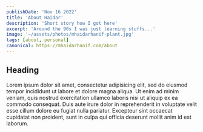 ```yaml
---
publishDate: 'Nov 16 2022'
title: 'About Haidar'
description: 'Short story how I got here'
excerpt: 'Around the 90s I was just learning stuffs...'
image: '~/assets/photos/mhaidarhanif-plant.jpg'
tags: [about, personal]
canonical: https://mhaidarhanif.com/about
---
```


## Heading

Lorem ipsum dolor sit amet, consectetur adipisicing elit, sed do eiusmod tempor incididunt ut labore et dolore magna aliqua. Ut enim ad minim veniam, quis nostrud exercitation ullamco laboris nisi ut aliquip ex ea commodo consequat. Duis aute irure dolor in reprehenderit in voluptate velit esse cillum dolore eu fugiat nulla pariatur. Excepteur sint occaecat cupidatat non proident, sunt in culpa qui officia deserunt mollit anim id est laborum.
